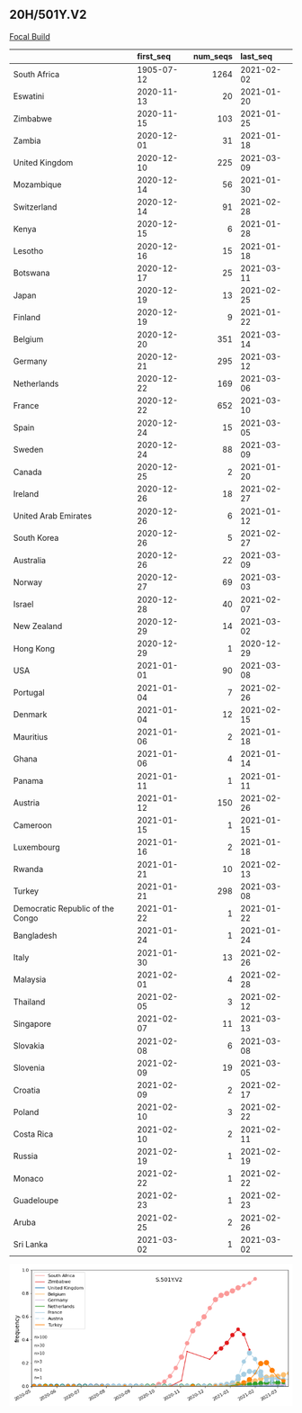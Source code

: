 

## 20H/501Y.V2
[Focal Build](https://nextstrain.org/groups/neherlab/ncov/S.501Y.V2?c=gt-S_501)

|                                  | first_seq   |   num_seqs | last_seq   |
|:---------------------------------|:------------|-----------:|:-----------|
| South Africa                     | 1905-07-12  |       1264 | 2021-02-02 |
| Eswatini                         | 2020-11-13  |         20 | 2021-01-20 |
| Zimbabwe                         | 2020-11-15  |        103 | 2021-01-25 |
| Zambia                           | 2020-12-01  |         31 | 2021-01-18 |
| United Kingdom                   | 2020-12-10  |        225 | 2021-03-09 |
| Mozambique                       | 2020-12-14  |         56 | 2021-01-30 |
| Switzerland                      | 2020-12-14  |         91 | 2021-02-28 |
| Kenya                            | 2020-12-15  |          6 | 2021-01-28 |
| Lesotho                          | 2020-12-16  |         15 | 2021-01-18 |
| Botswana                         | 2020-12-17  |         25 | 2021-03-11 |
| Japan                            | 2020-12-19  |         13 | 2021-02-25 |
| Finland                          | 2020-12-19  |          9 | 2021-01-22 |
| Belgium                          | 2020-12-20  |        351 | 2021-03-14 |
| Germany                          | 2020-12-21  |        295 | 2021-03-12 |
| Netherlands                      | 2020-12-22  |        169 | 2021-03-06 |
| France                           | 2020-12-22  |        652 | 2021-03-10 |
| Spain                            | 2020-12-24  |         15 | 2021-03-05 |
| Sweden                           | 2020-12-24  |         88 | 2021-03-09 |
| Canada                           | 2020-12-25  |          2 | 2021-01-20 |
| Ireland                          | 2020-12-26  |         18 | 2021-02-27 |
| United Arab Emirates             | 2020-12-26  |          6 | 2021-01-12 |
| South Korea                      | 2020-12-26  |          5 | 2021-02-27 |
| Australia                        | 2020-12-26  |         22 | 2021-03-09 |
| Norway                           | 2020-12-27  |         69 | 2021-03-03 |
| Israel                           | 2020-12-28  |         40 | 2021-02-07 |
| New Zealand                      | 2020-12-29  |         14 | 2021-03-02 |
| Hong Kong                        | 2020-12-29  |          1 | 2020-12-29 |
| USA                              | 2021-01-01  |         90 | 2021-03-08 |
| Portugal                         | 2021-01-04  |          7 | 2021-02-26 |
| Denmark                          | 2021-01-04  |         12 | 2021-02-15 |
| Mauritius                        | 2021-01-06  |          2 | 2021-01-18 |
| Ghana                            | 2021-01-06  |          4 | 2021-01-14 |
| Panama                           | 2021-01-11  |          1 | 2021-01-11 |
| Austria                          | 2021-01-12  |        150 | 2021-02-26 |
| Cameroon                         | 2021-01-15  |          1 | 2021-01-15 |
| Luxembourg                       | 2021-01-16  |          2 | 2021-01-18 |
| Rwanda                           | 2021-01-21  |         10 | 2021-02-13 |
| Turkey                           | 2021-01-21  |        298 | 2021-03-08 |
| Democratic Republic of the Congo | 2021-01-22  |          1 | 2021-01-22 |
| Bangladesh                       | 2021-01-24  |          1 | 2021-01-24 |
| Italy                            | 2021-01-30  |         13 | 2021-02-26 |
| Malaysia                         | 2021-02-01  |          4 | 2021-02-28 |
| Thailand                         | 2021-02-05  |          3 | 2021-02-12 |
| Singapore                        | 2021-02-07  |         11 | 2021-03-13 |
| Slovakia                         | 2021-02-08  |          6 | 2021-03-08 |
| Slovenia                         | 2021-02-09  |         19 | 2021-03-05 |
| Croatia                          | 2021-02-09  |          2 | 2021-02-17 |
| Poland                           | 2021-02-10  |          3 | 2021-02-22 |
| Costa Rica                       | 2021-02-10  |          2 | 2021-02-11 |
| Russia                           | 2021-02-19  |          1 | 2021-02-19 |
| Monaco                           | 2021-02-22  |          1 | 2021-02-22 |
| Guadeloupe                       | 2021-02-23  |          1 | 2021-02-23 |
| Aruba                            | 2021-02-25  |          2 | 2021-02-26 |
| Sri Lanka                        | 2021-03-02  |          1 | 2021-03-02 |

![Overall trends S.501Y.V2](/overall_trends_figures/overall_trends_S.501Y.V2.png)